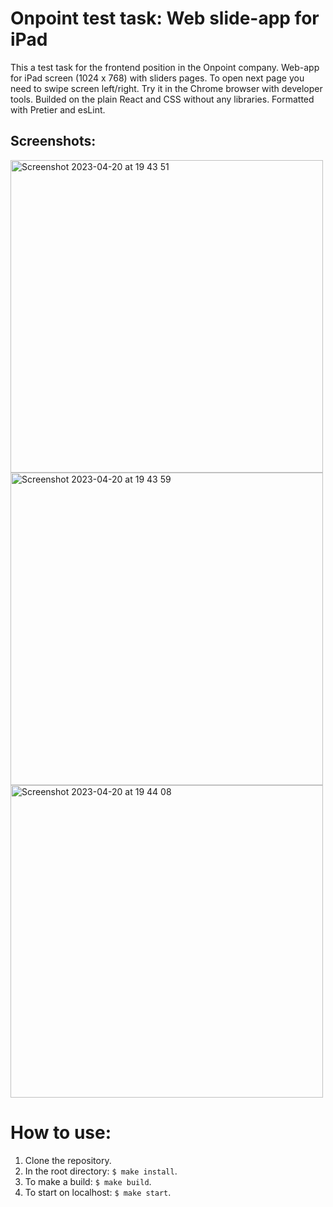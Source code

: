 # Onpoint test task: Web slide-app for iPad

This a test task for the frontend position in the Onpoint company. Web-app for iPad screen (1024 x 768) with sliders pages. To open next page you need to swipe screen left/right. Try it in the Chrome browser with developer tools. Builded on the plain React and CSS without any libraries. Formatted with Pretier and esLint.

## Screenshots:
<img width="500" alt="Screenshot 2023-04-20 at 19 43 51" src="https://user-images.githubusercontent.com/81578359/233435635-69476f9d-d8f0-4733-8113-17c8f79753a3.png">

<img width="500" alt="Screenshot 2023-04-20 at 19 43 59" src="https://user-images.githubusercontent.com/81578359/233435714-ce61a761-8715-45f7-984d-97b9dc44cf52.png">
<img width="500" alt="Screenshot 2023-04-20 at 19 44 08" src="https://user-images.githubusercontent.com/81578359/233436150-e90cd136-466a-44c2-b4f7-d8dc1c4e9305.png">

# How to use:
1. Clone the repository.
2. In the root directory: `$ make install`.
3. To make a build: `$ make build`.
4. To start on localhost: `$ make start`.

